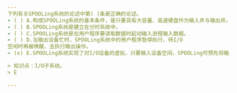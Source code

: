 ```yaml
---
下列有关SPOOLing系统的论述中第( )条是正确的论述。
- ( ) A.构成SPOOLing系统的基本条件，是只要具有大容量、高速硬盘作为输入井与输出井。 
- ( ) B.SPOOLing系统是建立在分时系统中。
- ( ) C.SPOOLing系统是在用户程序要读取数据时起动输入进程输入数据。 
- ( ) D.当输出设备忙时，SPOOLing系统中的用户程序暂停执行，待I/O
空闲时再被唤醒，去执行输出操作。
- (x) E.SPOOLing系统实现了对I/O设备的虚拟，只要输入设备空闲，SPOOLing可预先将输入数据从设备传输到输入井中供用户程序随时读取。

> 知识点：I/O子系统。
> E

---
```

